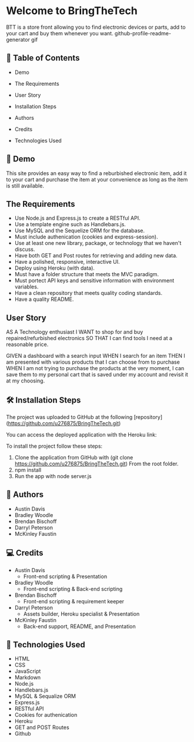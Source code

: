# Welcome to BringTheTech

BTT is a store front allowing you to find electronic devices or parts, add to your cart and buy them whenever you want.
github-profile-readme-generator gif

## 🧐 Table of Contents

- Demo

- The Requirements

- User Story

- Installation Steps

- Authors

- Credits

- Technologies Used

## 🚀 Demo



This site provides an easy way to find a reburbished electronic item, add it to your cart and purchase the item at your convenience as long as the item is still available.

## The Requirements
- Use Node.js and Express.js to create a RESTful API.
- Use a template engine such as Handlebars.js.
- Use MySQL and the Sequelize ORM for the database.
- Must include authenication (cookies and express-session).
- Use at least one new library, package, or technology that we haven't discuss.
- Have both GET and Post routes for retrieving and adding new data.
- Have a polished, responsive, interactive UI.
- Deploy using Heroku (with data).
- Must have a folder structure that meets the MVC paradigm.
- Must portect API keys and sensitive information with environment variables.
- Have a clean repository that meets quality coding standards.
- Have a quality README.

## User Story
AS A Technology enthusiast I WANT to shop for and buy repaired/refurbished electronics SO THAT I can find tools I need at a reasonable price.

GIVEN a dashboard with a search input WHEN I search for an item THEN I am presented with various products that I can choose from to purchase WHEN I am not trying to purchase the products at the very moment, I can save them to my personal cart that is saved under my account and revisit it at my choosing.

## 🛠️ Installation Steps
The project was uploaded to GitHub at the following [repository] (https://github.com/u276875/BringTheTech.git)

You can access the deployed application with the Heroku link: 

To install the project follow these steps:

1. Clone the application from GitHub with (git clone https://github.com/u276875/BringTheTech.git) From the root folder.
1. npm install
1. Run the app with node server.js

## 🌟 Authors
- Austin Davis
- Bradley Woodle
- Brendan Bischoff
- Darryl Peterson
- McKinley Faustin

## 💻 Credits
- Austin Davis
  - Front-end scripting & Presentation
- Bradley Woodle
  - Front-end scripting & Back-end scripting
- Brendan Bischoff
  - Front-end scripting & requirement keeper
- Darryl Peterson
  - Assets builder, Heroku specialist & Presentation
- McKinley Faustin
  - Back-end support, README, and Presentation 

## 🍰 Technologies Used
- HTML
- CSS
- JavaScript
- Markdown
- Node.js
- Handlebars.js
- MySQL & Sequalize ORM
- Express.js
- RESTful API
- Cookies for authenication
- Heroku
- GET and POST Routes
- Github
